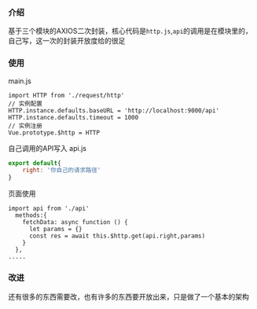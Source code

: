 ### 介绍
基于三个模块的AXIOS二次封装，核心代码是`http.js`,`api`的调用是在模块里的，自己写，这一次的封装开放度给的很足
### 使用
main.js
```
import HTTP from './request/http'
// 实例配置
HTTP.instance.defaults.baseURL = 'http://localhost:9000/api'
HTTP.instance.defaults.timeout = 1000
// 实例注册
Vue.prototype.$http = HTTP
```
自己调用的API写入
api.js
```js
export default{
    right: '你自己的请求路径'
}
```
页面使用
```
import api from './api'
  methods:{
    fetchData: async function () {
      let params = {}
      const res = await this.$http.get(api.right,params)
    }
  },
.....
```


### 改进

还有很多的东西需要改，也有许多的东西要开放出来，只是做了一个基本的架构